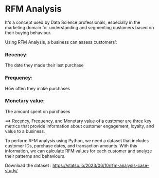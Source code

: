 # RFM Analysis 
It's a concept used by Data Science professionals, especially in the marketing domain for understanding and segmenting customers based on their buying behaviour.

Using RFM Analysis, a business can assess customers’:
### Recency: 
The date they made their last purchase
### Frequency:
How often they make purchases
### Monetary value:
The amount spent on purchases 

==> Recency, Frequency, and Monetary value of a customer are three key metrics that provide information about customer engagement, loyalty, and value to a business.

To perform RFM analysis using Python, we need a dataset that includes customer IDs, purchase dates, and transaction amounts. With this information, we can calculate RFM values for each customer and analyze their patterns and behaviours.

Download the dataset : https://statso.io/2023/06/10/rfm-analysis-case-study/
